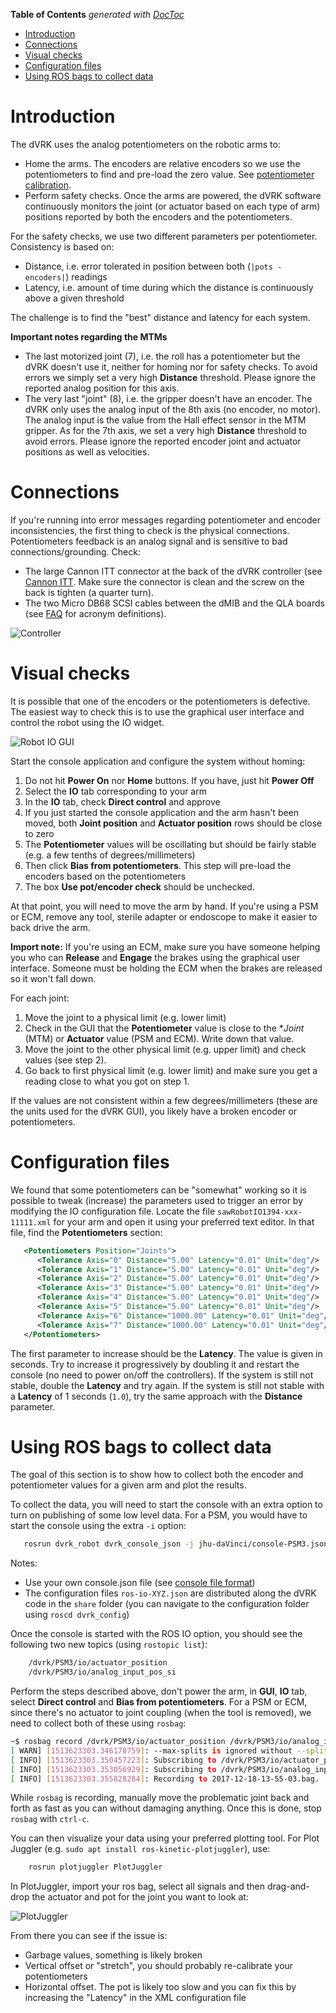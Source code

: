 <!-- START doctoc generated TOC please keep comment here to allow auto update -->
<!-- DON'T EDIT THIS SECTION, INSTEAD RE-RUN doctoc TO UPDATE -->
**Table of Contents**  *generated with [DocToc](https://github.com/thlorenz/doctoc)*

- [Introduction](#introduction)
- [Connections](#connections)
- [Visual checks](#visual-checks)
- [Configuration files](#configuration-files)
- [Using ROS bags to collect data](#using-ros-bags-to-collect-data)

<!-- END doctoc generated TOC please keep comment here to allow auto update -->

# Introduction

The dVRK uses the analog potentiometers on the robotic arms to:
  * Home the arms.  The encoders are relative encoders so we use the potentiometers to find and pre-load the zero value.  See [potentiometer calibration](/jhu-dvrk/sawIntuitiveResearchKit/wiki/Calibration#4-potentiometers).
  * Perform safety checks.  Once the arms are powered, the dVRK software continuously monitors the joint (or actuator based on each type of arm) positions reported by both the encoders and the potentiometers.

For the safety checks, we use two different parameters per potentiometer.  Consistency is based on:
  * Distance, i.e. error tolerated in position between both (`|pots - encoders|`) readings
  * Latency, i.e. amount of time during which the distance is continuously above a given threshold

The challenge is to find the "best" distance and latency for each system.

**Important notes regarding the MTMs**
  * The last motorized joint (7), i.e. the roll has a potentiometer but the dVRK doesn't use it, neither for homing nor for safety checks.   To avoid errors we simply set a very high **Distance** threshold.  Please ignore the reported analog position for this axis.
  * The very last "joint" (8), i.e. the gripper doesn't have an encoder.  The dVRK only uses the analog input of the 8th axis (no encoder, no motor).  The analog input is the value from the Hall effect sensor in the MTM gripper.   As for the 7th axis, we set a very high **Distance** threshold to avoid errors.  Please ignore the reported encoder joint and actuator positions as well as velocities.

# Connections

If you're running into error messages regarding potentiometer and encoder inconsistencies, the first thing to check is the physical connections.  Potentiometers feedback is an analog signal and is sensitive to bad connections/grounding.  Check:
  * The large Cannon ITT connector at the back of the dVRK controller (see [Cannon ITT](https://www.ittcannon.com/products/dl-zif-connector/).  Make sure the connector is clean and the screw on the back is tighten (a quarter turn).
  * The two Micro DB68 SCSI cables between the dMIB and the QLA boards (see [FAQ](/jhu-dvrk/sawIntuitiveResearchKit/wiki/FAQ) for acronym definitions).

![Controller](/jhu-dvrk/sawIntuitiveResearchKit/wiki/controller-layout.jpg)

# Visual checks

It is possible that one of the encoders or the potentiometers is defective.  The easiest way to check this is to use the graphical user interface and control the robot using the IO widget.

![Robot IO GUI](/jhu-dvrk/sawIntuitiveResearchKit/wiki/dvrk-gui-io.png)

Start the console application and configure the system without homing:
  1. Do not hit **Power On** nor **Home** buttons.   If you have, just hit **Power Off**
  1. Select the **IO** tab corresponding to your arm
  1. In the **IO** tab, check **Direct control** and approve
  1. If you just started the console application and the arm hasn't been moved, both **Joint position** and **Actuator position** rows should be close to zero
  1. The **Potentiometer** values will be oscillating but should be fairly stable (e.g. a few tenths of degrees/millimeters)
  1. Then click **Bias from potentiometers**.  This step will pre-load the encoders based on the potentiometers 
  1. The box **Use pot/encoder check** should be unchecked.

At that point, you will need to move the arm by hand.  If you're using a PSM or ECM, remove any tool, sterile adapter or endoscope to make it easier to back drive the arm.

**Import note:** If you're using an ECM, make sure you have someone helping you who can **Release** and **Engage** the brakes using the graphical user interface.  Someone must be holding the ECM when the brakes are released so it won't fall down.

For each joint:
  1. Move the joint to a physical limit (e.g. lower limit)
  2. Check in the GUI that the **Potentiometer** value is close to the **Joint* (MTM) or **Actuator** value (PSM and ECM).  Write down that value.
  3. Move the joint to the other physical limit (e.g. upper limit) and check values (see step 2).
  4. Go back to first physical limit (e.g. lower limit) and make sure you get a reading close to what you got on step 1.
  
If the values are not consistent within a few degrees/millimeters (these are the units used for the dVRK GUI), you likely have a broken encoder or potentiometers.

# Configuration files

We found that some potentiometers can be "somewhat" working so it is possible to tweak (increase) the parameters used to trigger an error by modifying the IO configuration file.   Locate the file `sawRobotIO1394-xxx-11111.xml` for your arm and open it using your preferred text editor.  In that file, find the **Potentiometers** section:
   ```XML
      <Potentiometers Position="Joints">
         <Tolerance Axis="0" Distance="5.00" Latency="0.01" Unit="deg"/>
         <Tolerance Axis="1" Distance="5.00" Latency="0.01" Unit="deg"/>
         <Tolerance Axis="2" Distance="5.00" Latency="0.01" Unit="deg"/>
         <Tolerance Axis="3" Distance="5.00" Latency="0.01" Unit="deg"/>
         <Tolerance Axis="4" Distance="5.00" Latency="0.01" Unit="deg"/>
         <Tolerance Axis="5" Distance="5.00" Latency="0.01" Unit="deg"/>
         <Tolerance Axis="6" Distance="1000.00" Latency="0.01" Unit="deg"/>
         <Tolerance Axis="7" Distance="1000.00" Latency="0.01" Unit="deg"/>
      </Potentiometers>
   ```
The first parameter to increase should be the **Latency**.  The value is given in seconds.  Try to increase it progressively by doubling it and restart the console (no need to power on/off the controllers).  If the system is still not stable, double the **Latency** and try again.  If the system is still not stable with a **Latency** of 1 seconds (`1.0`), try the same approach with the **Distance** parameter. 

# Using ROS bags to collect data

The goal of this section is to show how to collect both the encoder and potentiometer values for a given arm and plot the results.

To collect the data, you will need to start the console with an extra option to turn on publishing of some low level data.   For a PSM, you would have to start the console using the extra `-i` option:
```sh
   rosrun dvrk_robot dvrk_console_json -j jhu-daVinci/console-PSM3.json -i ros-io-PSM3.json
```
Notes:
  * Use your own console.json file (see [console file format](/jhu-dvrk/sawIntuitiveResearchKit/wiki/FileFormats#console-json))
  * The configuration files `ros-io-XYZ.json` are distributed along the dVRK code in the `share` folder (you can navigate to the configuration folder using `roscd dvrk_config`)

Once the console is started with the ROS IO option, you should see the following two new topics (using `rostopic list`):
```sh
    /dvrk/PSM3/io/actuator_position
    /dvrk/PSM3/io/analog_input_pos_si
```

Perform the steps described above, don't power the arm, in **GUI**, **IO** tab, select **Direct control** and **Bias from potentiometers**.  For a PSM or ECM, since there's no actuator to joint coupling (when the tool is removed), we need to collect  both of these using `rosbag`:
```sh
~$ rosbag record /dvrk/PSM3/io/actuator_position /dvrk/PSM3/io/analog_input_pos_si
[ WARN] [1513623303.346178759]: --max-splits is ignored without --split
[ INFO] [1513623303.350457223]: Subscribing to /dvrk/PSM3/io/actuator_position
[ INFO] [1513623303.353056929]: Subscribing to /dvrk/PSM3/io/analog_input_pos_si
[ INFO] [1513623303.355828284]: Recording to 2017-12-18-13-55-03.bag. 
```

While `rosbag` is recording, manually move the problematic joint back and forth as fast as you can without damaging anything.   Once this is done, stop `rosbag` with `ctrl-c`.

You can then visualize your data using your preferred plotting tool.   For Plot Juggler (e.g. `sudo apt install ros-kinetic-plotjuggler`), use:
```sh
    rosrun plotjuggler PlotJuggler
```
In PlotJuggler, import your ros bag, select all signals and then drag-and-drop the actuator and pot for the joint you want to look at:

![PlotJuggler](/jhu-dvrk/sawIntuitiveResearchKit/wiki/encoder-pots-plot.png)

From there you can see if the issue is:
* Garbage values, something is likely broken
* Vertical offset or "stretch", you should probably re-calibrate your potentiometers
* Horizontal offset.  The pot is likely too slow and you can fix this by increasing the "Latency" in the XML configuration file

